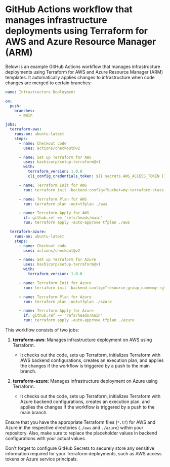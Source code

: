 # GitHub Actions workflow that manages infrastructure deployments using Terraform for AWS and Azure Resource Manager (ARM)

Below is an example GitHub Actions workflow that manages infrastructure deployments using Terraform for AWS and Azure Resource Manager (ARM) templates. It automatically applies changes to infrastructure when code changes are merged to certain branches:

```yaml
name: Infrastructure Deployment

on:
  push:
    branches:
      - main

jobs:
  terraform-aws:
    runs-on: ubuntu-latest
    steps:
      - name: Checkout code
        uses: actions/checkout@v2

      - name: Set up Terraform for AWS
        uses: hashicorp/setup-terraform@v1
        with:
          terraform_version: 1.0.0
          cli_config_credentials_token: ${{ secrets.AWS_ACCESS_TOKEN }}

      - name: Terraform Init for AWS
        run: terraform init -backend-config="bucket=my-terraform-state-bucket" -backend-config="key=terraform.tfstate" -backend-config="region=us-east-1" ./aws

      - name: Terraform Plan for AWS
        run: terraform plan -out=tfplan ./aws

      - name: Terraform Apply for AWS
        if: github.ref == 'refs/heads/main'
        run: terraform apply -auto-approve tfplan ./aws

  terraform-azure:
    runs-on: ubuntu-latest
    steps:
      - name: Checkout code
        uses: actions/checkout@v2

      - name: Set up Terraform for Azure
        uses: hashicorp/setup-terraform@v1
        with:
          terraform_version: 1.0.0

      - name: Terraform Init for Azure
        run: terraform init -backend-config="resource_group_name=my-rg" -backend-config="storage_account_name=my-storage-account" -backend-config="container_name=tfstate" -backend-config="key=terraform.tfstate" ./azure

      - name: Terraform Plan for Azure
        run: terraform plan -out=tfplan ./azure

      - name: Terraform Apply for Azure
        if: github.ref == 'refs/heads/main'
        run: terraform apply -auto-approve tfplan ./azure
```

This workflow consists of two jobs:

1. **terraform-aws**: Manages infrastructure deployment on AWS using Terraform.
   - It checks out the code, sets up Terraform, initializes Terraform with AWS backend configurations, creates an execution plan, and applies the changes if the workflow is triggered by a push to the main branch.

2. **terraform-azure**: Manages infrastructure deployment on Azure using Terraform.
   - It checks out the code, sets up Terraform, initializes Terraform with Azure backend configurations, creates an execution plan, and applies the changes if the workflow is triggered by a push to the main branch.

Ensure that you have the appropriate Terraform files (`*.tf`) for AWS and Azure in the respective directories (`./aws` and `./azure`) within your repository. Also, make sure to replace the placeholder values in backend configurations with your actual values.

Don't forget to configure GitHub Secrets to securely store any sensitive information required for your Terraform deployments, such as AWS access tokens or Azure service principals.
